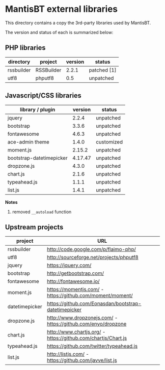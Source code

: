 MantisBT external libraries
===========================

This directory contains a copy the 3rd-party libraries used by MantisBT.

The version and status of each is summarized below:

## PHP libraries

directory       | project         | version   | status
----------------|-----------------|-----------|---------------
rssbuilder      | RSSBuilder      | 2.2.1     | patched [1]
utf8            | phputf8         | 0.5       | unpatched


## Javascript/CSS libraries

library / plugin                  | version   | status
----------------------------------|-----------|---------------
jquery                            | 2.2.4     | unpatched
bootstrap                         | 3.3.6     | unpatched
fontawesome                       | 4.6.3     | unpatched
ace-admin theme                   | 1.4.0     | customized
moment.js                         | 2.15.2    | unpatched
bootstrap-datetimepicker          | 4.17.47   | unpatched
dropzone.js                       | 4.3.0     | unpatched
chart.js                          | 2.1.6     | unpatched
typeahead.js                      | 1.1.1     | unpatched 
list.js                           | 1.4.1     | unpatched

  
**Notes**

1. removed `__autoload` function


Upstream projects
-----------------

project         | URL
----------------|--------------------------------------------------------------------
rssbuilder      | http://code.google.com/p/flaimo-php/
utf8            | http://sourceforge.net/projects/phputf8
jquery          | https://jquery.com/
bootstrap       | http://getbootstrap.com/
fontawesome     | http://fontawesome.io/
moment.js       | https://momentjs.com/ - https://github.com/moment/moment/
datetimepicker  | https://github.com/Eonasdan/bootstrap-datetimepicker
dropzone.js     | http://www.dropzonejs.com/ - https://github.com/enyo/dropzone
chart.js        | http://www.chartjs.org/ - https://github.com/chartjs/Chart.js
typeahead.js    | https://github.com/twitter/typeahead.js
list.js         | http://listjs.com/ - https://github.com/javve/list.js
